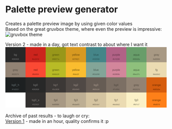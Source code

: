 # Palette preview generator

Creates a palette preview image by using given color values  
Based on the great gruvbox theme, where even the preview is impressive:![gruvbox theme](https://camo.githubusercontent.com/410b3ab80570bcd5b470a08d84f93caa5b4962ccd994ebceeb3d1f78364c2120/687474703a2f2f692e696d6775722e636f6d2f776136363678672e706e67)

Version 2 - made in a day, got text contrast to about where I want it
![Current version](result.png)

Archive of past results - to laugh or cry:  
[Version 1](version1.png) - made in an hour, quality confirms it :p